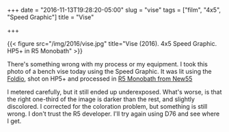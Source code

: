 +++
date = "2016-11-13T19:28:20-05:00"
slug = "vise"
tags = ["film", "4x5", "Speed Graphic"]
title = "Vise"

+++

{{< figure src="/img/2016/vise.jpg" title="Vise (2016). 4x5 Speed Graphic. HP5+ in R5 Monobath" >}}


There's something wrong with my process or my equipment. I took this photo of a
bench vise today using the Speed Graphic. It was lit using
the [Foldio](http://photojojo.com/awesomeness/foldio-portable-studio), shot on
HP5+ and processed in [R5 Monobath from New55](http://new55-film.myshopify.com/products/r5-monobath-developer?variant=8415508355)

I metered carefully, but it still ended up underexposed. What's worse, is that
the right one-third of the image is darker than the rest, and slightly
discolored. I corrected for the coloration problem, but something is still
wrong. I don't trust the R5 developer. I'll try again using D76 and see where I
get.

